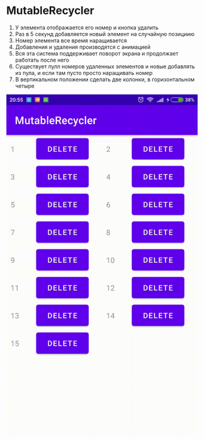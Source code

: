 # MutableRecycler
1. У элемента отображается его номер и кнопка удалить
2. Раз в 5 секунд добавляется новый элемент на случайную позициию
3. Номер элемента все время наращивается
5. Добавления и удаления производятся с анимацией
6. Вся эта система поддерживает поворот экрана и продолжает работать после него
7. Существует пулл номеров удаленных элементов и новые добавлять из пула, и если там пусто просто наращивать номер
8. В вертикальном положении сделать две колонки, в горизонтальном четыре

![](20210113_205546.gif)
